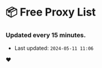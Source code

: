 # :package: Free Proxy List
### Updated every 15 minutes.

- Last updated: `2024-05-11 11:06`

:heart:
